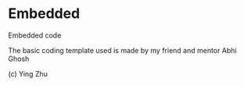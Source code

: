 # Embedded
Embedded code

The basic coding template used is made by my friend and mentor Abhi Ghosh

(c) Ying Zhu
